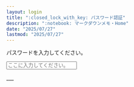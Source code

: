 ```yaml
---
layout: login
title: ":closed_lock_with_key: パスワード認証"
description: ":notebook: マークダウンメモ・Home"
date: "2025/07/27"
lastmod: "2025/07/27"
---
```


<div class="row">
      <div class="col-xl-4"></div>
      <div class="col-xl-5">
            <form id="form">
                  <p id="message" class="h3 text-center">パスワードを入力してください。</p>
                  <input type="password" placeholder="ここに入力してください。" id="password" class="form-control form-control-sm">
            </form>
      </div>
      <div class="col-xl-3"></div>
</div>
___
